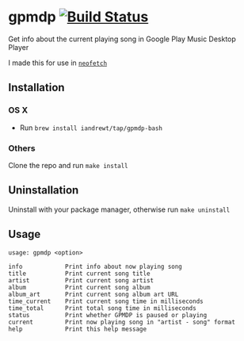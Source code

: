 # gpmdp [![Build Status](https://travis-ci.org/iandrewt/gpmdp-bash.svg?branch=master)](https://travis-ci.org/iandrewt/gpmdp-bash)

Get info about the current playing song in Google Play Music Desktop Player

I made this for use in [`neofetch`](https://github.com/dylanaraps/neofetch)

## Installation

### OS X

- Run `brew install iandrewt/tap/gpmdp-bash`

### Others

Clone the repo and run `make install`

## Uninstallation

Uninstall with your package manager, otherwise run `make uninstall`

## Usage

    usage: gpmdp <option>

    info            Print info about now playing song
    title           Print current song title
    artist          Print current song artist
    album           Print current song album
    album_art       Print current song album art URL
    time_current    Print current song time in milliseconds
    time_total      Print total song time in milliseconds
    status          Print whether GPMDP is paused or playing
    current         Print now playing song in "artist - song" format
    help            Print this help message
 
